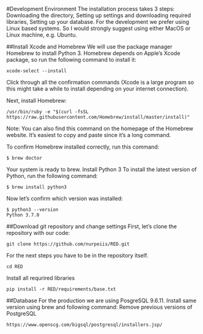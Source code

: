 #Development Environment
The installation process takes 3 steps: Downloading the directory, Setting up settings and downloading required libraries, Setting up your database. For the development we prefer using Linux based systems. So I would strongly suggest using either MacOS or Linux machine, e.g. Ubuntu.

##Install Xcode and Homebrew
We will use the package manager Homebrew to install Python 3. Homebrew depends on Apple’s Xcode package, so run the following command to install it:
```
xcode-select --install
```
Click through all the confirmation commands (Xcode is a large program so this might take a while to install depending on your internet connection).

Next, install Homebrew:
```
/usr/bin/ruby -e "$(curl -fsSL https://raw.githubusercontent.com/Homebrew/install/master/install)"
```
Note: You can also find this command on the homepage of the Homebrew website. It’s easiest to copy and paste since it’s a long command.

To confirm Homebrew installed correctly, run this command:
```
$ brew doctor
```
Your system is ready to brew.
Install Python 3
To install the latest version of Python, run the following command:
```
$ brew install python3
```
Now let’s confirm which version was installed:
```
$ python3 --version
Python 3.7.0
```

##Download git repository and change settings
First, let’s clone the repository with our code:
```
git clone https://github.com/nurpeiis/RED.git
```
For the next steps you have to be in the repository itself.
```
cd RED
```
Install all requrired libraries
```
pip install -r RED/requirements/base.txt
```
##Database
For the production we are using PosgreSQL 9.6.11. Install same version using brew and following command:
Remove previous versions of PostgreSQL
```
https://www.openscg.com/bigsql/postgresql/installers.jsp/
```
